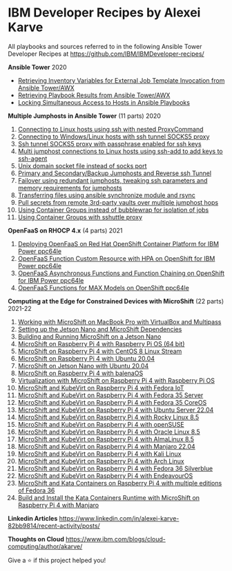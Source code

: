 IBM Developer Recipes by Alexei Karve
=====================================
All playbooks and sources referred to in the following Ansible Tower Developer Recipes at https://github.com/IBM/IBMDeveloper-recipes/

**Ansible Tower** 2020
- [Retrieving Inventory Variables for External Job Template Invocation from Ansible Tower/AWX](https://github.com/IBM/IBMDeveloper-recipes/blob/main/retrieving-inventory-variables-for-external-job-template-invocation-from-ansible-tower-awx/index.md)
- [Retrieving Playbook Results from Ansible Tower/AWX](https://github.com/IBM/IBMDeveloper-recipes/blob/main/retrieving-playbook-results-from-ansible-tower-awx/index.md)
- [Locking Simultaneous Access to Hosts in Ansible Playbooks](https://github.com/IBM/IBMDeveloper-recipes/blob/main/locking-simultaneous-access-to-hosts-in-ansible-playbooks/index.md)

**Multiple Jumphosts in Ansible Tower** (11 parts) 2020
1. [Connecting to Linux hosts using ssh with nested ProxyCommand](https://github.com/IBM/IBMDeveloper-recipes/blob/main/multiple-jumphosts-in-ansible-tower-part-1/index.md)
2. [Connecting to Windows/Linux hosts with ssh tunnel SOCKS5 proxy](https://github.com/IBM/IBMDeveloper-recipes/blob/main/multiple-jumphosts-in-ansible-tower-part-2/index.md)
3. [Ssh tunnel SOCKS5 proxy with passphrase enabled for ssh keys](https://github.com/IBM/IBMDeveloper-recipes/blob/main/multiple-jumphosts-in-ansible-tower-part-3/index.md)
4. [Multi jumphost connections to Linux hosts using ssh-add to add keys to ssh-agent](https://github.com/IBM/IBMDeveloper-recipes/blob/main/multiple-jumphosts-in-ansible-tower-part-4/index.md)
5. [Unix domain socket file instead of socks port](https://github.com/IBM/IBMDeveloper-recipes/blob/main/multiple-jumphosts-in-ansible-tower-part-5/index.md)
6. [Primary and Secondary/Backup Jumphosts and Reverse ssh Tunnel](https://github.com/IBM/IBMDeveloper-recipes/blob/main/multiple-jumphosts-in-ansible-tower-part-6/index.md)
7. [Failover using redundant jumphosts, tweaking ssh parameters and memory requirements for jumphosts](https://github.com/IBM/IBMDeveloper-recipes/blob/main/multiple-jumphosts-in-ansible-tower-part-7/index.md)
8. [Transferring files using ansible synchronize module and rsync](https://github.com/IBM/IBMDeveloper-recipes/blob/main/multiple-jumphosts-in-ansible-tower-part-8/index.md)
9. [Pull secrets from remote 3rd-party vaults over multiple jumphost hops](https://github.com/IBM/IBMDeveloper-recipes/blob/main/multiple-jumphosts-in-ansible-tower-part-9/index.md)
10. [Using Container Groups instead of bubblewrap for isolation of jobs](https://github.com/IBM/IBMDeveloper-recipes/blob/main/multiple-jumphosts-in-ansible-tower-part-10/index.md)
11. [Using Container Groups with sshuttle proxy](https://github.com/IBM/IBMDeveloper-recipes/blob/main/multiple-jumphosts-in-ansible-tower-part-11/index.md)

**OpenFaaS on RHOCP 4.x** (4 parts) 2021
1. [Deploying OpenFaaS on Red Hat OpenShift Container Platform for IBM Power ppc64le](https://community.ibm.com/community/user/cloud/blogs/alexei-karve/2021/07/06/openfaas-on-rhocp-1)
2. [OpenFaaS Function Custom Resource with HPA on OpenShift for IBM Power ppc64le](https://community.ibm.com/community/user/cloud/blogs/alexei-karve/2021/07/06/openfaas-on-rhocp-2)
3. [OpenFaaS Asynchronous Functions and Function Chaining on OpenShift for IBM Power ppc64le](https://community.ibm.com/community/user/cloud/blogs/alexei-karve/2021/07/12/openfaas-on-rhocp-3)
4. [OpenFaaS Functions for MAX Models on OpenShift ppc64le](https://community.ibm.com/community/user/cloud/blogs/alexei-karve/2021/08/09/openfaas-on-rhocp-4)

**Computing at the Edge for Constrained Devices with MicroShift** (22 parts) 2021-22
1. [Working with MicroShift on MacBook Pro with VirtualBox and Multipass](https://community.ibm.com/community/user/cloud/blogs/alexei-karve/2021/11/23/microshift-1)
2. [Setting up the Jetson Nano and MicroShift Dependencies](https://community.ibm.com/community/user/cloud/blogs/alexei-karve/2021/11/23/microshift-2)
3. [Building and Running MicroShift on a Jetson Nano](https://community.ibm.com/community/user/cloud/blogs/alexei-karve/2021/11/23/microshift-3)
4. [MicroShift on Raspberry Pi 4 with Raspberry Pi OS (64 bit)](https://community.ibm.com/community/user/cloud/blogs/alexei-karve/2021/11/28/microshift-4)
5. [MicroShift on Raspberry Pi 4 with CentOS 8 Linux Stream](https://community.ibm.com/community/user/cloud/blogs/alexei-karve/2021/12/04/microshift-5)
6. [MicroShift on Raspberry Pi 4 with Ubuntu 20.04](https://community.ibm.com/community/user/cloud/blogs/alexei-karve/2021/12/18/microshift-6)
7. [MicroShift on Jetson Nano with Ubuntu 20.04](https://community.ibm.com/community/user/cloud/blogs/alexei-karve/2021/12/18/microshift-7)
8. [MicroShift on Raspberry Pi 4 with balenaOS](https://community.ibm.com/community/user/cloud/blogs/alexei-karve/2022/01/03/microshift-8)
9. [Virtualization with MicroShift on Raspberry Pi 4 with Raspberry Pi OS](https://community.ibm.com/community/user/cloud/blogs/alexei-karve/2022/03/02/microshift-9)
10. [MicroShift and KubeVirt on Raspberry Pi 4 with Fedora IoT](https://community.ibm.com/community/user/cloud/blogs/alexei-karve/2022/03/07/microshift-10)
11. [MicroShift and KubeVirt on Raspberry Pi 4 with Fedora 35 Server](https://community.ibm.com/community/user/cloud/blogs/alexei-karve/2022/03/07/microshift-11)
12. [MicroShift and KubeVirt on Raspberry Pi 4 with Fedora 35 CoreOS](https://community.ibm.com/community/user/cloud/blogs/alexei-karve/2022/04/17/microshift-12)
13. [MicroShift and KubeVirt on Raspberry Pi 4 with Ubuntu Server 22.04](https://community.ibm.com/community/user/cloud/blogs/alexei-karve/2022/04/17/microshift-13)
14. [MicroShift and KubeVirt on Raspberry Pi 4 with Rocky Linux 8.5](https://community.ibm.com/community/user/cloud/blogs/alexei-karve/2022/04/24/microshift-14)
15. [MicroShift and KubeVirt on Raspberry Pi 4 with openSUSE](https://community.ibm.com/community/user/cloud/blogs/alexei-karve/2022/05/08/microshift-15)
16. [MicroShift and KubeVirt on Raspberry Pi 4 with Oracle Linux 8.5](https://community.ibm.com/community/user/cloud/blogs/alexei-karve/2022/05/13/microshift-16)
17. [MicroShift and KubeVirt on Raspberry Pi 4 with AlmaLinux 8.5](https://community.ibm.com/community/user/cloud/blogs/alexei-karve/2022/05/17/microshift-17)
18. [MicroShift and KubeVirt on Raspberry Pi 4 with Manjaro 22.04](https://community.ibm.com/community/user/cloud/blogs/alexei-karve/2022/05/26/microshift-18)
19. [MicroShift and KubeVirt on Raspberry Pi 4 with Kali Linux](https://community.ibm.com/community/user/cloud/blogs/alexei-karve/2022/05/30/microshift-19)
20. [MicroShift and KubeVirt on Raspberry Pi 4 with Arch Linux](https://community.ibm.com/community/user/cloud/blogs/alexei-karve/2022/05/30/microshift-20)
21. [MicroShift and KubeVirt on Raspberry Pi 4 with Fedora 36 Silverblue](https://community.ibm.com/community/user/cloud/blogs/alexei-karve/2022/06/20/microshift-21)
22. [MicroShift and KubeVirt on Raspberry Pi 4 with EndeavourOS](https://community.ibm.com/community/user/cloud/blogs/alexei-karve/2022/06/27/microshift-22)
23. [MicroShift and Kata Containers on Raspberry Pi 4 with multiple editions of Fedora 36](https://community.ibm.com/community/user/cloud/blogs/alexei-karve/2022/07/26/microshift-23)
24. [Build and Install the Kata Containers Runtime with MicroShift on Raspberry Pi 4 with Manjaro](https://community.ibm.com/community/user/cloud/blogs/alexei-karve/2022/08/05/microshift-24)

**Linkedin Articles** https://www.linkedin.com/in/alexei-karve-82bb9814/recent-activity/posts/

**Thoughts on Cloud** https://www.ibm.com/blogs/cloud-computing/author/akarve/


Give a ⭐️ if this project helped you!
